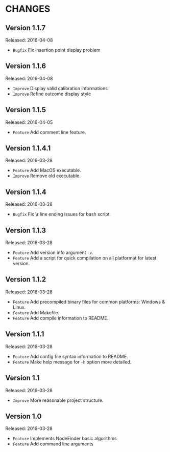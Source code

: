 CHANGES
=======

Version 1.1.7
-------------
Released: 2016-04-08

- `Bugfix` Fix insertion point display problem


Version 1.1.6
-------------
Released: 2016-04-08

- `Improve` Display valid calibration informations
- `Improve` Refine outcome display style


Version 1.1.5
-------------
Released: 2016-04-05

- `Feature` Add comment line feature.


Version 1.1.4.1
---------------
Released: 2016-03-28

- `Feature` Add MacOS executable.
- `Improve` Remove old executable.


Version 1.1.4
-------------
Released: 2016-03-28

- `Bugfix` Fix \r line ending issues for bash script.


Version 1.1.3
-------------
Released: 2016-03-28

- `Feature` Add version info argument `-v`.
- `Feature` Add a script for quick compilation on all platformat for latest version.


Version 1.1.2
-------------
Released: 2016-03-28

- `Feature` Add precompiled binary files for common platforms: Windows & Linux.
- `Feature` Add Makefile.
- `Feature` Add compile information to README.


Version 1.1.1
-------------
Released: 2016-03-28

- `Feature` Add config file syntax information to README.
- `Feature` Make help message for `-h` option more detailed.


Version 1.1
-----------
Released: 2016-03-28

- `Improve` More reasonable project structure.


Version 1.0
-----------
Released: 2016-03-28

- `Feature` Implements NodeFinder basic algorithms
- `Feature` Add command line arguments

